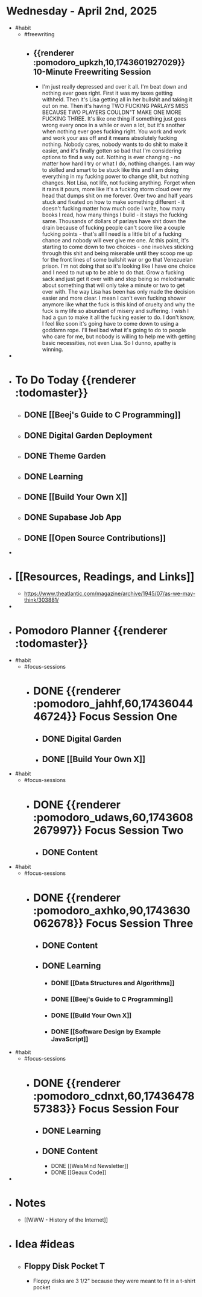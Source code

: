 # Wednesday - April 2nd, 2025
- #habit
	- #freewriting
		- ## {{renderer :pomodoro_upkzh,10,1743601927029}} 10-Minute Freewriting Session
			- I'm just really depressed and over it all. I'm beat down and nothing ever goes right. First it was my taxes getting withheld. Then it's Lisa getting all in her bullshit and taking it out on me. Then it's having TWO FUCKING PARLAYS MISS BECAUSE TWO PLAYERS COULDN"T MAKE ONE MORE FUCKING THREE. It's like one thing if something just goes wrong every once in a while or even a lot, but it's another when nothing ever goes fucking right. You work and work and work your ass off and it means absolutely fucking nothing. Nobody cares, nobody wants to do shit to make it easier, and it's finally gotten so bad that I'm considering options to find a way out. Nothing is ever changing - no matter how hard I try or what I do, nothing changes. I am way to skilled and smart to be stuck like this and I am doing everything in my fucking power to change shit, but nothing changes. Not Lisa, not life, not fucking anything. Forget when it rains it pours, more like it's a fucking storm cloud over my head that dumps shit on me forever. Over two and half years stuck and fixated on how to make something different - it doesn't fucking matter how much code I write, how many books I read, how many things I build - it stays the fucking same. Thousands of dollars of parlays have shit down the drain because of fucking people can't score like a couple fucking points - that's all I need is a little bit of a fucking chance and nobody will ever give me one. At this point, it's starting to come down to two choices - one involves sticking through this shit and being miserable until they scoop me up for the front lines of some bullshit war or go that Venezuelan prison. I'm not doing that so it's looking like I have one choice and I need to nut up to be able to do that. Grow a fucking sack and just get it over with and stop being so melodramatic about something that will only take a minute or two to get over with. The way Lisa has been has only made the decision easier and more clear. I mean I can't even fucking shower anymore like what the fuck is this kind of cruelty and why the fuck is my life so abundant of misery and suffering. I wish I had a gun to make it all the fucking easier to do. I don't know, I feel like soon it's going have to come down to using a goddamn rope. I'll feel bad what it's going to do to people who care for me, but nobody is willing to help me with getting basic necessities, not even Lisa. So I dunno, apathy is winning.
-
- # To Do Today {{renderer :todomaster}}
	- ## DONE [[Beej's Guide to C Programming]]
	- ## DONE Digital Garden Deployment
	- ## DONE Theme Garden
	- ## DONE Learning
	- ## DONE [[Build Your Own X]]
	- ## DONE Supabase Job App
	- ## DONE [[Open Source Contributions]]
-
- # [[Resources, Readings, and Links]]
	- https://www.theatlantic.com/magazine/archive/1945/07/as-we-may-think/303881/
-
- # Pomodoro Planner {{renderer :todomaster}}
- #habit
	- #focus-sessions
		- # DONE {{renderer :pomodoro_jahhf,60,1743604446724}} Focus Session One
			- ## DONE Digital Garden
			- ## DONE [[Build Your Own X]]
- #habit
	- #focus-sessions
		- # DONE {{renderer :pomodoro_udaws,60,1743608267997}} Focus Session Two
			- ## DONE Content
- #habit
	- #focus-sessions
		- # DONE {{renderer :pomodoro_axhko,90,1743630062678}} Focus Session Three
			- ## DONE Content
			- ## DONE Learning
				- ### DONE [[Data Structures and Algorithms]]
				- ### DONE [[Beej's Guide to C Programming]]
				- ### DONE [[Build Your Own X]]
				- ### DONE [[Software Design by Example JavaScript]]
- #habit
	- #focus-sessions
		- # DONE {{renderer :pomodoro_cdnxt,60,1743647857383}} Focus Session Four
			- ## DONE Learning
			- ## DONE Content
				- DONE [[WeisMind Newsletter]]
				- DONE [[Geaux Code]]
-
- # Notes
	- [[WWW - History of the Internet]]
- # Idea #ideas
	- ## Floppy Disk Pocket T
		- Floppy disks are 3 1/2" because they were meant to fit in a t-shirt pocket